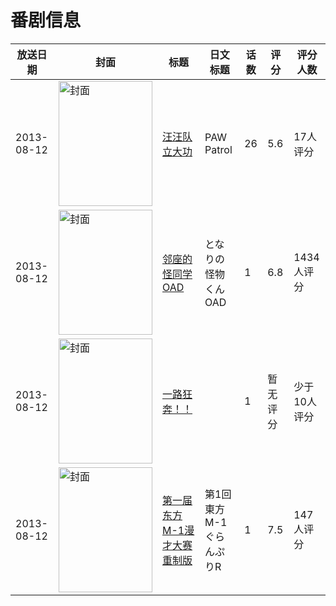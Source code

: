 # 番剧信息

|放送日期|封面|标题|日文标题|话数|评分|评分人数|
|---|---|---|---|---|---|---|
|2013-08-12|<img src="https://lain.bgm.tv/pic/cover/c/28/98/264310_F9Tcc.jpg" alt="封面" style="width:150px;height:200px;object-fit:cover;">|[汪汪队立大功](https://bangumi.tv/subject/264310)|PAW Patrol|26|5.6|17人评分|
|2013-08-12|<img src="https://lain.bgm.tv/pic/cover/c/c1/5d/59077_ZpAMm.jpg" alt="封面" style="width:150px;height:200px;object-fit:cover;">|[邻座的怪同学 OAD](https://bangumi.tv/subject/59077)|となりの怪物くん OAD|1|6.8|1434人评分|
|2013-08-12|<img src="https://lain.bgm.tv/pic/cover/c/86/b5/305719_zuJJA.jpg" alt="封面" style="width:150px;height:200px;object-fit:cover;">|[一路狂奔！！](https://bangumi.tv/subject/305719)||1|暂无评分|少于10人评分|
|2013-08-12|<img src="https://lain.bgm.tv/pic/cover/c/02/a6/96645_rnJ22.jpg" alt="封面" style="width:150px;height:200px;object-fit:cover;">|[第一届东方M-1漫才大赛 重制版](https://bangumi.tv/subject/96645)|第1回東方M-1ぐらんぷりR|1|7.5|147人评分|
